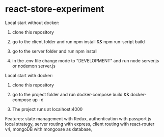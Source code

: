 # react-store-experiment
Local start without docker: 

1) clone this repository

2) go to the client folder and run npm install && npm run-script build

3) go to the server folder and run npm install 

4) in the .env file change mode to "DEVELOPMENT" and run node server.js or nodemon server.js

Local start with docker: 

1) clone this repository

2) go to the project folder and run docker-compose build && docker-compose up -d

3) The project runs at localhost:4000

Features: state management with Redux, authentication with passport.js local strategy, server routing with express, 
client routing with react-router v4, mongoDB with mongoose as database, 
